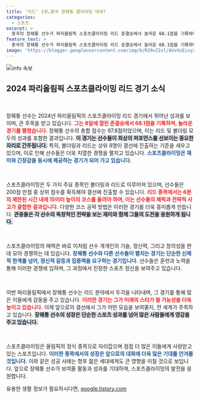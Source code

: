 ```yaml
---
title: ‘리드’ 1위…중국 장웨퉁 클라이밍 대세?
categories:
  - 스포츠
excerpt: >
  중국의 장웨퉁 선수가 파리올림픽 스포츠클라이밍 리드 준결승에서 놀라운 68.1점을 기록하며 전 세계의 이목을 집중시키고 있습니다! 그녀의 패기 넘치는 도전과 전략을 통해 펼쳐질 최고등급 경기, 지금 바로 확인하세요!
feature_text: >
  중국의 장웨퉁 선수가 파리올림픽 스포츠클라이밍 리드 준결승에서 놀라운 68.1점을 기록하며 전 세계의 이목을 집중시키고 있습니다! 그녀의 패기 넘치는 도전과 전략을 통해 펼쳐질 최고등급 경기, 지금 바로 확인하세요!
image: 'https://blogger.googleusercontent.com/img/b/R29vZ2xl/AVvXsEixyZcFfHzMRdzZMjFBmAUKJYCLCGyLL1o632UiGVXcaFdKo_bkvkuCioo0uUKlGfBVcT3P84aROyZIXSBEx3Aw5nCQ3pTgDom1WDC4m8eifvWiAmWEEVb4x6G_l8C0QH225ldMjyaFvpxGEBGNO37VmDTDMHGhJPq73UglMfDca1-0aw/s1600/blogspot.png'
---
```


<p><img src="https://blogger.googleusercontent.com/img/b/R29vZ2xl/AVvXsEixyZcFfHzMRdzZMjFBmAUKJYCLCGyLL1o632UiGVXcaFdKo_bkvkuCioo0uUKlGfBVcT3P84aROyZIXSBEx3Aw5nCQ3pTgDom1WDC4m8eifvWiAmWEEVb4x6G_l8C0QH225ldMjyaFvpxGEBGNO37VmDTDMHGhJPq73UglMfDca1-0aw/s1600/blogspot.png" alt="info 속보" /></p>

<h2 data-ke-size="size26">2024 파리올림픽 스포츠클라이밍 리드 경기 소식</h2>

<p data-ke-size="size16">&nbsp;</p>

<p>장웨퉁 선수는 2024년 파리올림픽의 스포츠클라이밍 리드 경기에서 뛰어난 성과를 보이며, 큰 주목을 받고 있습니다. <b><span style="color: #ee2323;">그는 8일에 열린 준결승에서 68.1점을 기록하며, 놀라운 경기를 펼쳤습니다.</span></b> 장웨퉁 선수의 총합 점수는 97.8점이었으며, 이는 리드 및 볼더링 모두의 성과를 포함한 결과입니다. <b><span style="background-color: #21538527;">이 경기는 선수들이 최상의 퍼포먼스를 선보이는 중요한 자리로 간주됩니다.</span></b> 특히, 볼더링과 리드는 상위 8명이 결선에 진출하는 기준을 세우고 있으며, 이로 인해 선수들은 더욱 치열한 경쟁을 펼치고 있습니다. <b><span style="color: #1a5490;">스포츠클라이밍은 재미와 긴장감을 동시에 제공하는 경기가 되어 가고 있습니다.</span></b></p>

<p data-ke-size="size16">&nbsp;</p>

<p>스포츠클라이밍은 두 가지 주요 종목인 볼더링과 리드로 이루어져 있으며, 선수들은 200점 만점 중 상위 점수를 획득해야 결선에 진출할 수 있습니다. <b><span style="color: #ee2323;">리드 종목에서는 6분의 제한된 시간 내에 15미터 높이의 코스를 올려야 하며, 이는 선수들의 체력과 전략적 사고가 결합한 결과입니다.</span></b> 다양한 코스 공략 방법은 이러한 경기를 더욱 흥미롭게 만듭니다. <b><span style="background-color: #21538527;">관중들은 각 선수의 독창적인 전략을 보는 재미와 함께 그들의 도전을 응원하게 됩니다.</span></b></p>

<p data-ke-size="size16">&nbsp;</p>

<p>스포츠클라이밍의 매력은 바로 이처럼 선수 개개인의 기술, 정신력, 그리고 창의성을 한데 모아 경쟁하는 데 있습니다. <b><span style="color: #1a5490;">장웨퉁 선수와 다른 선수들이 펼치는 경기는 단순한 신체적 한계를 넘어, 정신적 갈등과 집중력을 요구하는 경기입니다.</span></b> 선수들은 훈련과 노력을 통해 이러한 경쟁에 임하며, 그 과정에서 진정한 스포츠 정신을 보여주고 있습니다.</p>

<p data-ke-size="size16">&nbsp;</p>

<p>이번 파리올림픽에서 장웨퉁 선수는 리드 분야에서 두각을 나타내며, 그 경기를 통해 많은 이들에게 감동을 주고 있습니다. <b><span style="color: #ee2323;">이러한 경기는 그가 미래의 스타가 될 가능성을 더욱 높이고 있습니다.</span></b> 이제 앞으로의 결선에서 그가 어떤 모습을 보여줄지, 전 세계가 주목하고 있습니다. <b><span style="background-color: #21538527;">장웨퉁 선수의 성장은 단순한 스포츠 성과를 넘어 많은 사람들에게 영감을 주고 있습니다.</span></b></p>

<p data-ke-size="size16">&nbsp;</p>

<p>스포츠클라이밍은 올림픽의 정식 종목으로 자리잡으며 점점 더 많은 이들에게 사랑받고 있는 스포츠입니다. <b><span style="color: #1a5490;">이러한 종목에서의 성장은 앞으로의 대회에 더욱 많은 기대를 안겨줄 것입니다.</span></b> 이와 같은 성공 사례는 향후 젊은 세대에게도 큰 영향을 미칠 것으로 보입니다. 앞으로 장웨퉁 선수가 보여줄 활동과 성과를 기대하며, 스포츠클라이밍의 발전을 응원합니다.</p>
유용한 생활 정보가 필요하시다면, <a href="https://qoogle.tistory.com" rel="dofollow">qoogle.tistory.com</a>


